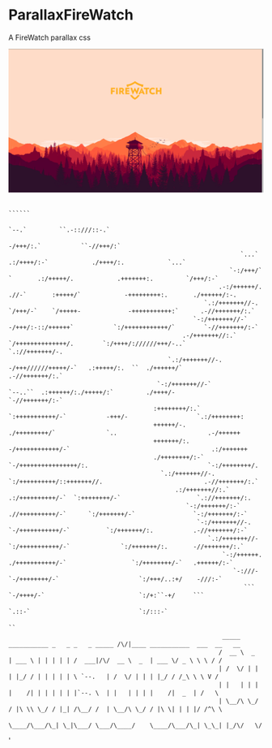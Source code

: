 # ParallaxFireWatch

A FireWatch parallax css 

<img src="/images/screenshot.png">



                                                                                                                                                                                                     
                                                                                                                                                                                                        
                                                                                                                                                                                                        
                                                                                                    ``````                                                                                              
                                                                                   `--.`         ``.-::///::-.`                                                                                         
                                                                                  -/+++/:.`           ``-//+++/:`                                                                                       
                                                                    `...`          .:/++++/:-`            ./++++/:.            `...`                                                                    
                                                                 `-:/+++/`   `       .:/+++++/.            .+++++++:.         `/+++/:-`                                                                 
                                                              .-:/++++++/. .//-`       :+++++/`            -+++++++++:.       ./++++++/:-.                                                              
                                                          `.:/+++++++//-. `/+++/-`    `/+++++-             -+++++++++++:`      .-//+++++++/:.`                                                          
                                                       `-:/+++++++//-`      -/+++/:-::/++++++`           `:/++++++++++++/`        `-//+++++++/:-`                                                       
                                                    .-/+++++++//:.`          `/++++++++++++++/.        `:/++++/://////+++/-..`       `.://+++++++/-.                                                    
                                                `.:/+++++++//-.                -/+++//////+++++/-`   .:+++++/:.  ``  ./++++++/`          .-//+++++++/:.`                                                
                                             `-:/+++++++//-`                    `--..``  .:++++++/:./+++++/:`         ./++++/-              `-//+++++++/:-`                                             
                                            :++++++++/:.`                                  `:+++++++++++/-`           -+++/-                   `.:/++++++++:                                            
                                            ++++++/-.                                       ./+++++++++/`              `..                         .-/++++++                                            
                                            +++++++/:.                                    -/++++++++++++/-`                                       .:/+++++++                                            
                                            ./++++++++/:-`                             `-/++++++++++++++++/:.                                 `-:/++++++++/.                                            
                                              `.:/+++++++//-.                        `:/++++++++++/::+++++++//.                            .-//+++++++/:.`                                              
                                                  .:/+++++++//:.`                  .:/++++++++++/-`  `:++++++++/-`                     `.://+++++++/:.                                                  
                                                     `-:/+++++++/:-`             .//++++++++++/-`      `:/+++++++/-`                `-:/+++++++/:-`                                                     
                                                        `-:/+++++++//-.       `-/+++++++++++/-`          `:/+++++++/:.           .-//+++++++/:-`                                                        
                                                           `.:/+++++++//-   `:/+++++++++++/-`              `:/+++++++/:.       -//+++++++/:.`                                                           
                                                               `-:/++++++. ./+++++++++++/-`                  `:/++++++++/-`   .++++++/:-`                                                               
                                                                  `-:///-  `-/++++++++/-`                      `:/+++/..:+/    -///:-`                                                                  
                                                                     ```     `-/++++/-`                          `:/+:``-+/     ```                                                                     
                                                                               `.::-`                              `:/:::-`                                                                             
                                                                                                                      ``                                                                                
                                                               _____ ___________ _   _ _   _ _____ /\/|____ ___________  ___  __   __
                                                              /  __ \  _  | ___ \ | | | | | /  ___|/\/  __ \  _  | ___ \/ _ \ \ \ / /
                                                              | /  \/ | | | |_/ / | | | | | \ `--.   | /  \/ | | | |_/ / /_\ \ \ V / 
                                                              | |   | | | |    /| | | | | | |`--. \  | |   | | | |    /|  _  | /   \ 
                                                              | \__/\ \_/ / |\ \\ \_/ / |_| /\__/ /  | \__/\ \_/ / |\ \| | | |/ /^\ \
                                                               \____/\___/\_| \_|\___/ \___/\____/    \____/\___/\_| \_\_| |_/\/   \/
'
